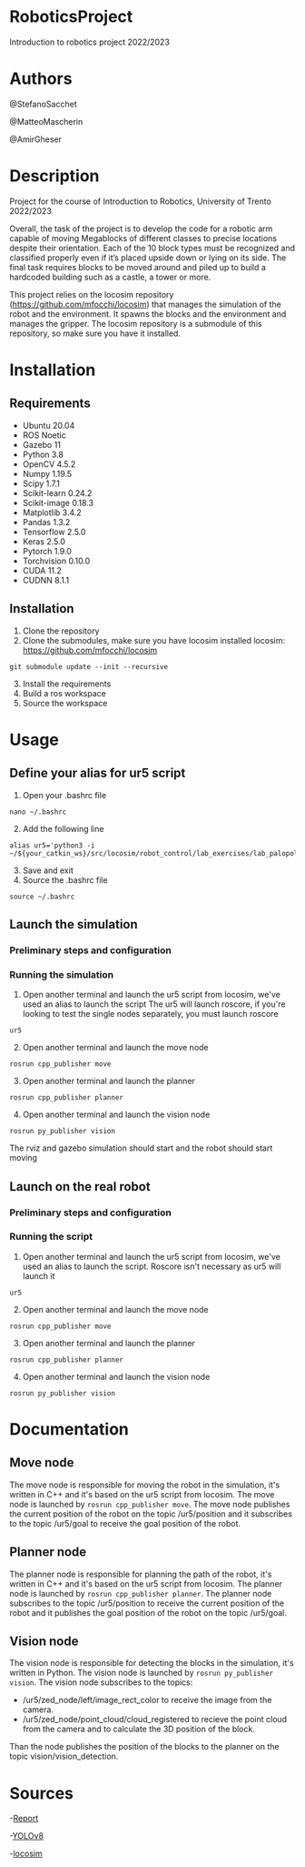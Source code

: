 # RoboticsProject
Introduction to robotics project 2022/2023

# Authors
@StefanoSacchet

@MatteoMascherin

@AmirGheser


# Description
Project for the course of Introduction to Robotics, University of Trento 2022/2023

Overall, the task of the project is to develop the code for a robotic arm capable of moving Megablocks of different classes to precise locations despite their orientation. Each of the 10 block types must be recognized and classified properly even if it’s placed upside down or lying on its side. The final task requires blocks to be moved around and piled up to build a hardcoded building such as a castle, a tower or more.

This project relies on the locosim repository (https://github.com/mfocchi/locosim) that manages the simulation of the robot and the environment. It spawns the blocks and the environment and manages the gripper. The locosim repository is a submodule of this repository, so make sure you have it installed.

# Installation
## Requirements
- Ubuntu 20.04
- ROS Noetic
- Gazebo 11
- Python 3.8
- OpenCV 4.5.2
- Numpy 1.19.5
- Scipy 1.7.1
- Scikit-learn 0.24.2
- Scikit-image 0.18.3
- Matplotlib 3.4.2
- Pandas 1.3.2
- Tensorflow 2.5.0
- Keras 2.5.0
- Pytorch 1.9.0
- Torchvision 0.10.0
- CUDA 11.2
- CUDNN 8.1.1

## Installation
1. Clone the repository
2. Clone the submodules, make sure you have locosim installed
locosim: https://github.com/mfocchi/locosim
```
git submodule update --init --recursive
```
3. Install the requirements
4. Build a ros workspace
5. Source the workspace

# Usage
## Define your alias for ur5 script
1. Open your .bashrc file
```
nano ~/.bashrc
```
2. Add the following line
```
alias ur5='python3 -i ~/${your_catkin_ws}/src/locosim/robot_control/lab_exercises/lab_palopoli/ur5_generic.py'
```
3. Save and exit
4. Source the .bashrc file
```
source ~/.bashrc
```

## Launch the simulation
### Preliminary steps and configuration

### Running the simulation
1. Open another terminal and launch the ur5 script from locosim, we've used an alias to launch the script
The ur5 will launch roscore, if you're looking to test the single nodes separately, you must launch roscore
```
ur5
```
2. Open another terminal and launch the move node
```
rosrun cpp_publisher move
```
3. Open another terminal and launch the planner
```
rosrun cpp_publisher planner
```
4. Open another terminal and launch the vision node
```
rosrun py_publisher vision
```
The rviz and gazebo simulation should start and the robot should start moving

## Launch on the real robot
### Preliminary steps and configuration

### Running the script
1. Open another terminal and launch the ur5 script from locosim, we've used an alias to launch the script.
Roscore isn't necessary as ur5 will launch it
```
ur5
```
2. Open another terminal and launch the move node
```
rosrun cpp_publisher move
```
3. Open another terminal and launch the planner
```
rosrun cpp_publisher planner
```
4. Open another terminal and launch the vision node
```
rosrun py_publisher vision
```

# Documentation
## Move node
The move node is responsible for moving the robot in the simulation, it's written in C++ and it's based on the ur5 script from locosim. The move node is launched by ```rosrun cpp_publisher move```. The move node publishes the current position of the robot on the topic /ur5/position and it subscribes to the topic /ur5/goal to receive the goal position of the robot.

## Planner node
The planner node is responsible for planning the path of the robot, it's written in C++ and it's based on the ur5 script from locosim. The planner node is launched by ```rosrun cpp_publisher planner```. The planner node subscribes to the topic /ur5/position to receive the current position of the robot and it publishes the goal position of the robot on the topic /ur5/goal.

## Vision node
The vision node is responsible for detecting the blocks in the simulation, it's written in Python. The vision node is launched by ```rosrun py_publisher vision```. The vision node subscribes to the topics: 
  * /ur5/zed_node/left/image_rect_color to receive the image from the camera.
  * /ur5/zed_node/point_cloud/cloud_registered to recieve the point cloud from the camera and to calculate the 3D position of the block.

Than the node publishes the position of the blocks to the planner on the topic vision/vision_detection.

# Sources
-[Report](https://docs.google.com/document/u/2/d/e/2PACX-1vQiZPfs2Z4FkhYv-KPZE-VaQdFag_Jqy1Be6Zwl1rrErOfBeSZTSVxRmRH1eSXyPTvBu4t7OcXht-1Q/pub)

-[YOLOv8](https://github.com/ultralytics/ultralytics)

-[locosim](github.com/mfocchi/locosim)

